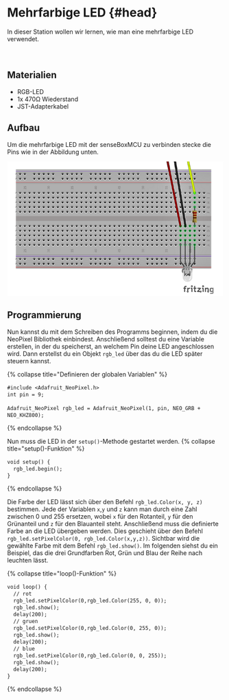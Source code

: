 # Mehrfarbige LED {#head}

<div class="description">
In dieser Station wollen wir lernen, wie man eine mehrfarbige LED verwendet.
</div>
<div class="line">
    <br>
    <br>
</div>

## Materialien 
* RGB-LED
* 1x 470Ω Wiederstand
* JST-Adapterkabel

## Aufbau 
Um die mehrfarbige LED mit der senseBoxMCU zu verbinden stecke die Pins wie in der Abbildung unten.

![Verkabelung der mehrfarbigen LED](../pictures/Aufbau_LED.png)

## Programmierung

Nun kannst du mit dem Schreiben des Programms beginnen, indem du die NeoPixel Bibliothek einbindest. Anschließend solltest du eine Variable erstellen, in der du speicherst, an welchem Pin deine LED angeschlossen wird. Dann erstellst du ein Objekt `rgb_led` über das du die LED später steuern kannst.

{% collapse title="Definieren der globalen Variablen" %}
```arduino
#include <Adafruit_NeoPixel.h>
int pin = 9;

Adafruit_NeoPixel rgb_led = Adafruit_NeoPixel(1, pin, NEO_GRB + NEO_KHZ800);
```
{% endcollapse %}

Nun muss die LED in der `setup()`-Methode gestartet werden.
{% collapse title="setup()-Funktion" %}
```arduino
void setup() {
  rgb_led.begin();
}
```
{% endcollapse %}

Die Farbe der LED lässt sich über den Befehl `rgb_led.Color(x, y, z)` bestimmen. Jede der Variablen `x`,`y` und `z` kann man durch eine Zahl zwischen 0 und 255 ersetzen, wobei `x` für den Rotanteil, `y` für den Grünanteil und `z` für den Blauanteil steht. Anschließend muss die definierte Farbe an die LED übergeben werden. Dies geschieht über den Befehl `rgb_led.setPixelColor(0, rgb_led.Color(x,y,z))`. Sichtbar wird die gewählte Farbe mit dem Befehl `rgb_led.show()`. Im folgenden siehst du ein Beispiel, das die drei Grundfarben Rot, Grün und Blau der Reihe nach leuchten lässt.

{% collapse title="loop()-Funktion" %}
```arduino
void loop() {
  // rot
  rgb_led.setPixelColor(0,rgb_led.Color(255, 0, 0));
  rgb_led.show();
  delay(200);
  // gruen
  rgb_led.setPixelColor(0,rgb_led.Color(0, 255, 0));
  rgb_led.show();
  delay(200);
  // blue
  rgb_led.setPixelColor(0,rgb_led.Color(0, 0, 255));
  rgb_led.show();
  delay(200);
}
```
{% endcollapse %}
